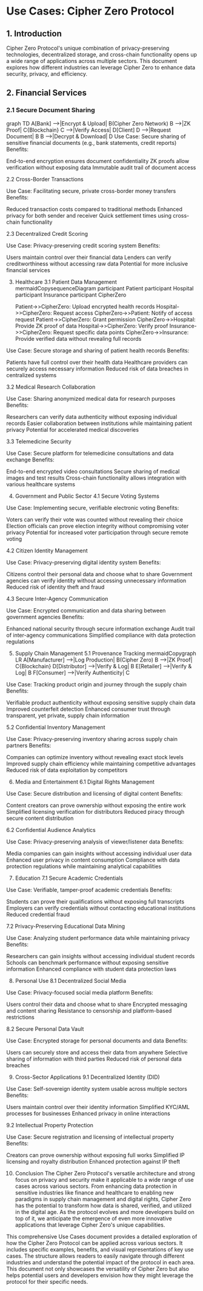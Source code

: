 # Use Cases: Cipher Zero Protocol

## 1. Introduction

Cipher Zero Protocol's unique combination of privacy-preserving technologies, decentralized storage, and cross-chain functionality opens up a wide range of applications across multiple sectors. This document explores how different industries can leverage Cipher Zero to enhance data security, privacy, and efficiency.

## 2. Financial Services

### 2.1 Secure Document Sharing


graph TD
    A[Bank] -->|Encrypt & Upload| B(Cipher Zero Network)
    B -->|ZK Proof| C{Blockchain}
    C -->|Verify Access| D[Client]
    D -->|Request Document| B
    B -->|Decrypt & Download| D
Use Case: Secure sharing of sensitive financial documents (e.g., bank statements, credit reports)
Benefits:

End-to-end encryption ensures document confidentiality
ZK proofs allow verification without exposing data
Immutable audit trail of document access



2.2 Cross-Border Transactions

Use Case: Facilitating secure, private cross-border money transfers
Benefits:

Reduced transaction costs compared to traditional methods
Enhanced privacy for both sender and receiver
Quick settlement times using cross-chain functionality



2.3 Decentralized Credit Scoring

Use Case: Privacy-preserving credit scoring system
Benefits:

Users maintain control over their financial data
Lenders can verify creditworthiness without accessing raw data
Potential for more inclusive financial services



3. Healthcare
3.1 Patient Data Management
mermaidCopysequenceDiagram
    participant Patient
    participant Hospital
    participant Insurance
    participant CipherZero

    Patient->>CipherZero: Upload encrypted health records
    Hospital->>CipherZero: Request access
    CipherZero->>Patient: Notify of access request
    Patient->>CipherZero: Grant permission
    CipherZero->>Hospital: Provide ZK proof of data
    Hospital->>CipherZero: Verify proof
    Insurance->>CipherZero: Request specific data points
    CipherZero->>Insurance: Provide verified data without revealing full records

Use Case: Secure storage and sharing of patient health records
Benefits:

Patients have full control over their health data
Healthcare providers can securely access necessary information
Reduced risk of data breaches in centralized systems



3.2 Medical Research Collaboration

Use Case: Sharing anonymized medical data for research purposes
Benefits:

Researchers can verify data authenticity without exposing individual records
Easier collaboration between institutions while maintaining patient privacy
Potential for accelerated medical discoveries



3.3 Telemedicine Security

Use Case: Secure platform for telemedicine consultations and data exchange
Benefits:

End-to-end encrypted video consultations
Secure sharing of medical images and test results
Cross-chain functionality allows integration with various healthcare systems



4. Government and Public Sector
4.1 Secure Voting Systems

Use Case: Implementing secure, verifiable electronic voting
Benefits:

Voters can verify their vote was counted without revealing their choice
Election officials can prove election integrity without compromising voter privacy
Potential for increased voter participation through secure remote voting



4.2 Citizen Identity Management

Use Case: Privacy-preserving digital identity system
Benefits:

Citizens control their personal data and choose what to share
Government agencies can verify identity without accessing unnecessary information
Reduced risk of identity theft and fraud



4.3 Secure Inter-Agency Communication

Use Case: Encrypted communication and data sharing between government agencies
Benefits:

Enhanced national security through secure information exchange
Audit trail of inter-agency communications
Simplified compliance with data protection regulations



5. Supply Chain Management
5.1 Provenance Tracking
mermaidCopygraph LR
    A[Manufacturer] -->|Log Production| B(Cipher Zero)
    B -->|ZK Proof| C{Blockchain}
    D[Distributor] -->|Verify & Log| B
    E[Retailer] -->|Verify & Log| B
    F[Consumer] -->|Verify Authenticity| C

Use Case: Tracking product origin and journey through the supply chain
Benefits:

Verifiable product authenticity without exposing sensitive supply chain data
Improved counterfeit detection
Enhanced consumer trust through transparent, yet private, supply chain information



5.2 Confidential Inventory Management

Use Case: Privacy-preserving inventory sharing across supply chain partners
Benefits:

Companies can optimize inventory without revealing exact stock levels
Improved supply chain efficiency while maintaining competitive advantages
Reduced risk of data exploitation by competitors



6. Media and Entertainment
6.1 Digital Rights Management

Use Case: Secure distribution and licensing of digital content
Benefits:

Content creators can prove ownership without exposing the entire work
Simplified licensing verification for distributors
Reduced piracy through secure content distribution



6.2 Confidential Audience Analytics

Use Case: Privacy-preserving analysis of viewer/listener data
Benefits:

Media companies can gain insights without accessing individual user data
Enhanced user privacy in content consumption
Compliance with data protection regulations while maintaining analytical capabilities



7. Education
7.1 Secure Academic Credentials

Use Case: Verifiable, tamper-proof academic credentials
Benefits:

Students can prove their qualifications without exposing full transcripts
Employers can verify credentials without contacting educational institutions
Reduced credential fraud



7.2 Privacy-Preserving Educational Data Mining

Use Case: Analyzing student performance data while maintaining privacy
Benefits:

Researchers can gain insights without accessing individual student records
Schools can benchmark performance without exposing sensitive information
Enhanced compliance with student data protection laws



8. Personal Use
8.1 Decentralized Social Media

Use Case: Privacy-focused social media platform
Benefits:

Users control their data and choose what to share
Encrypted messaging and content sharing
Resistance to censorship and platform-based restrictions



8.2 Secure Personal Data Vault

Use Case: Encrypted storage for personal documents and data
Benefits:

Users can securely store and access their data from anywhere
Selective sharing of information with third parties
Reduced risk of personal data breaches



9. Cross-Sector Applications
9.1 Decentralized Identity (DID)

Use Case: Self-sovereign identity system usable across multiple sectors
Benefits:

Users maintain control over their identity information
Simplified KYC/AML processes for businesses
Enhanced privacy in online interactions



9.2 Intellectual Property Protection

Use Case: Secure registration and licensing of intellectual property
Benefits:

Creators can prove ownership without exposing full works
Simplified IP licensing and royalty distribution
Enhanced protection against IP theft



10. Conclusion
The Cipher Zero Protocol's versatile architecture and strong focus on privacy and security make it applicable to a wide range of use cases across various sectors. From enhancing data protection in sensitive industries like finance and healthcare to enabling new paradigms in supply chain management and digital rights, Cipher Zero has the potential to transform how data is shared, verified, and utilized in the digital age.
As the protocol evolves and more developers build on top of it, we anticipate the emergence of even more innovative applications that leverage Cipher Zero's unique capabilities.

This comprehensive Use Cases document provides a detailed exploration of how the Cipher Zero Protocol can be applied across various sectors. It includes specific examples, benefits, and visual representations of key use cases. The structure allows readers to easily navigate through different industries and understand the potential impact of the protocol in each area. This document not only showcases the versatility of Cipher Zero but also helps potential users and developers envision how they might leverage the protocol for their specific needs.